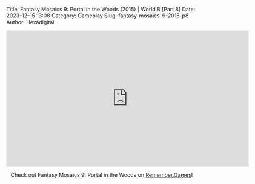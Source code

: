 Title: Fantasy Mosaics 9: Portal in the Woods (2015) | World 8 [Part 8]
Date: 2023-12-15 13:08
Category: Gameplay
Slug: fantasy-mosaics-9-2015-p8
Author: Hexadigital

<center><iframe src="https://www.youtube.com/embed/z9GJbTal0xA?feature=oembed" allow="accelerometer; autoplay; encrypted-media; gyroscope; picture-in-picture" width="640" height="360" frameborder="0"></iframe>

Check out Fantasy Mosaics 9: Portal in the Woods on [Remember.Games](https://remember.games/game/8089/fantasy-mosaics-9-portal-in-the-woods/)!</center>